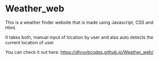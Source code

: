 # Weather_web

This is a weather finder website that is made using Javascript, CSS and Html.

It takes both, manual input of location by user and also auto detects the current location of user  

You can check it out here: https://dhruvbcodes.github.io/Weather_web/
